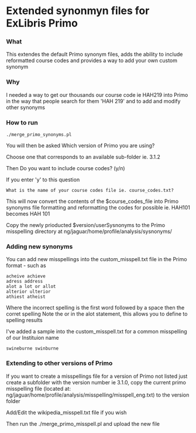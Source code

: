 Extended synonmyn files for ExLibris Primo
=========
### What

This extendes the default Primo synonym files, adds the ability to include reformatted course codes and provides a way to add your own custom synonym

### Why 

I needed a way to get our thousands our course code ie HAH219 into Primo in the way that people search for them 'HAH 219' and to add and modify other synonyms 

### How to run
    ./merge_primo_synonyms.pl

You will then be asked 
    Which version of Primo you are using?

Choose one that corresponds to an available sub-folder ie. 3.1.2

Then
    Do you want to include course codes? (y/n)

If you enter 'y' to this question

    What is the name of your course codes file ie. course_codes.txt?

This will now convert the contents of the $course_codes_file into Primo synonyms file formatting and reformatting the codes for possible ie. HAH101 becomes HAH 101

Copy the newly prioducted $version/userSysnonyms to the Primo misspelling directory at ng/jaguar/home/profile/analysis/sysnonyms/


### Adding new synonyms

You can add new misspellings into the custom_misspell.txt file in the Primo format - such as

    acheive achieve 
    adress address 
    alot a lot or allot 
    alterior ulterior 
    athiest atheist 

Where the incorrect spelling is the first word followed by a space then the corret spelling
Note the or in the alot statement, this allows you to define to spelling results

I've added a sample into the custom_misspell.txt for a common misspelling of our Instituion name

    swineburne swinburne


### Extending to other versions of Primo

If you want to create a misspellings file for a version of Primo not listed just create a subfolder with the version number ie 3.1.0,
copy the current primo misspelling file (located at: ng/jaguar/home/profile/analysis/misspelling/misspell_eng.txt) to the version folder

Add/Edit the wikipedia_misspell.txt file if you wish

Then run the ./merge_primo_misspell.pl and upload the new file
